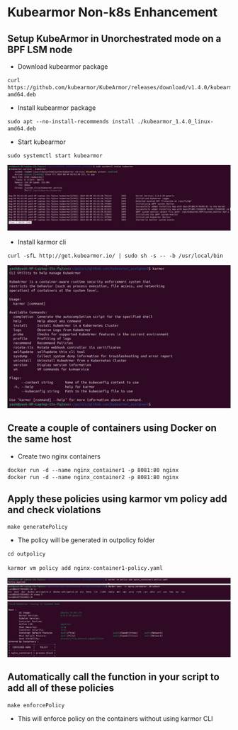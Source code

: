# Kubearmor Non-k8s Enhancement

## Setup KubeArmor in Unorchestrated mode on a BPF LSM node

- Download kubearmor package
```
curl https://github.com/kubearmor/KubeArmor/releases/download/v1.4.0/kubearmor_1.4.0_linux-amd64.deb
```
- Install kubearmor package
```
sudo apt --no-install-recommends install ./kubearmor_1.4.0_linux-amd64.deb
``` 
- Start kubearmor
```
sudo systemctl start kubearmor
``` 
![Alt text](assets/kubearmor_install.png)

- Install karmor cli
```
curl -sfL http://get.kubearmor.io/ | sudo sh -s -- -b /usr/local/bin
```
![Alt text](assets/karmor_install.png)


## Create a couple of containers using Docker on the same host
- Create two nginx containers 

```
docker run -d --name nginx_container1 -p 8081:80 nginx
docker run -d --name nginx_container2 -p 8081:80 nginx
```

## Apply these policies using karmor vm policy add and check   violations

```
make generatePolicy
```
- The policy will be generated in outpolicy folder

```
cd outpolicy

karmor vm policy add nginx-container1-policy.yaml
```
![Alt text](assets/karmor_policy_applied.png)
![Alt text](assets/policy_voilations.png)
![Alt text](assets/karmor_probe.png)

## Automatically call the function in your script to add all of these policies

```
make enforcePolicy
```
- This will enforce policy on the containers without using karmor CLI